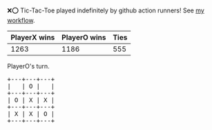 :x::o: Tic-Tac-Toe played indefinitely by github action runners! See [my workflow](.github/workflows/play.yaml).

|PlayerX wins|PlayerO wins|Ties|
|-|-|-|
|1263|1186|555|

PlayerO's turn.

<pre>
+---+---+---+
|   | O |   |
+---+---+---+
| O | X | X |
+---+---+---+
| X | X | O |
+---+---+---+
</pre>